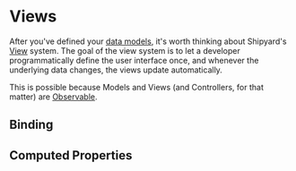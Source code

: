 Views
=====

After you've defined your [data models][Models], it's worth thinking
about Shipyard's [View][] system. The goal of the view system is to let
a developer programmatically define the user interface once, and
whenever the underlying data changes, the views update automatically.

This is possible because Models and Views (and Controllers, for that
matter) are [Observable][].

Binding
-------

Computed Properties
-------------------

[Models]: ./models.md#Models
[View]: ../api/views.md#View
[Observable]: ../api/observable.md#Observable
